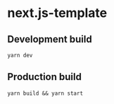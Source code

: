 # next.js-template

## Development build
```
yarn dev
```

## Production build
```
yarn build && yarn start
```
